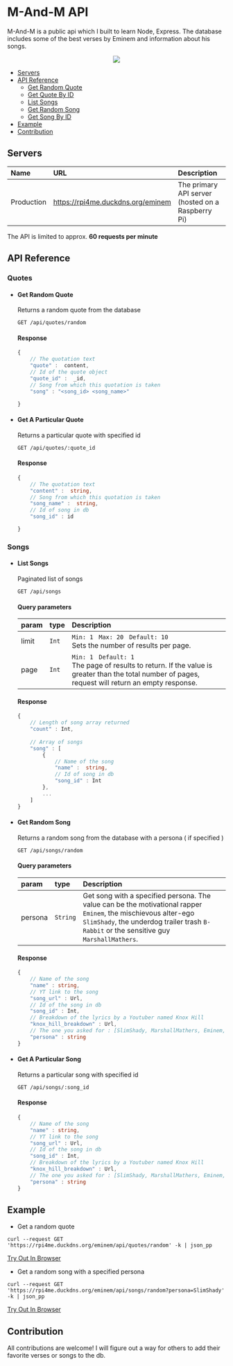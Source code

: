 # M-And-M API

M-And-M is a public api which I built to learn Node, Express. The database includes some of the best verses by Eminem and information about his songs.

<p align="center">
    <img src="https://drive.google.com/file/d/1crJD6sJ6SEy7Y7KLfsiO7hVk8bq25R00/view?usp=sharing" />
</p>

- [Servers](#servers)
- [API Reference](#api-reference)
  - [Get Random Quote](#get-random-quote)
  - [Get Quote By ID](#get-a-particular-quote)
  - [List Songs](#list-songs)
  - [Get Random Song](#get-random-song)
  - [Get Song By ID](#get-a-particular-song)
- [Example](#example)
- [Contribution](#contribution)

## Servers

| Name       | URL                 | Description                                      |
| :--------- | :------------------ | :----------------------------------------------- |
| Production | https://rpi4me.duckdns.org/eminem  | The primary API server (hosted on a Raspberry Pi) |

The API is limited to approx. **60 requests per minute**

##  API Reference
###  Quotes
- ####  Get Random Quote
	Returns a random quote from the database
	```HTTP
	GET /api/quotes/random
	```
	#### Response

	```ts
	{
		// The quotation text
		"quote" :  content,
		// Id of the quote object
		"quote_id" :  _id,
		// Song from which this quotation is taken
		"song" : "<song_id> <song_name>"

	}
	```

- ####  Get A Particular Quote
	Returns a particular quote with specified id 
	```HTTP
	GET /api/quotes/:quote_id
	```
	#### Response

	```ts
	{
		// The quotation text
		"content" :  string,
		// Song from which this quotation is taken
		"song_name" :  string,
		// Id of song in db
		"song_id" : id

	}
	```

###  Songs
- ####  List Songs
	Paginated list of songs
	```HTTP
	GET /api/songs
	```
	#### Query parameters

	| param     | type     | Description                                                                                                                                                                                                                                                                                                      |
	| :-------- | :------- | :--------------------------------------------------------------------------------------------------------------------------------------------------------------------------------------------------------------------------------------------------------------------------------------------------------------- |
	| limit     | `Int`    | `Min: 1` &nbsp; `Max: 20` &nbsp; `Default: 10` <br> Sets the number of results per page.                                                                                                                                                                                                                        |
	| page      | `Int`    | `Min: 1` &nbsp; `Default: 1` <br> The page of results to return. If the value is greater than the total number of pages, request will return an empty response.

	#### Response

	```ts
	{	
		// Length of song array returned
		"count" : Int,
		
		// Array of songs
		"song" : [
			{
				// Name of the song
				"name" :  string,
				// Id of song in db
				"song_id" : Int
			},
			...
		]
	}
	```

- ####  Get Random Song
	Returns a random song from the database with a persona ( if specified )
	```HTTP
	GET /api/songs/random
	```
	#### Query parameters

	| param     | type     | Description                                                                                                                                                                                                                                                                                                      |
	| :-------- | :------- | :--------------------------------------------------------------------------------------------------------------------------------------------------------------------------------------------------------------------------------------------------------------------------------------------------------------- |
	| persona  | `String` | Get song with a specified persona. The value can be the motivational rapper `Eminem`, the mischievous alter-ego `SlimShady`, the underdog trailer trash `B-Rabbit` or the sensitive guy `MarshallMathers`.

	#### Response

	```ts
	{	
		// Name of the song
		"name" : string,
		// YT link to the song
		"song_url" : Url,
		// Id of the song in db
		"song_id" : Int,
		// Breakdown of the lyrics by a Youtuber named Knox Hill
		"knox_hill_breakdown" : Url,
		// The one you asked for : [SlimShady, MarshallMathers, Eminem, B-Rabbit]
		"persona" : string
	}
	```

- ####  Get A Particular Song
	Returns a particular song with specified id 
	```HTTP
	GET /api/songs/:song_id
	```
	#### Response

	```ts
	{	
		// Name of the song
		"name" : string,
		// YT link to the song
		"song_url" : Url,
		// Id of the song in db
		"song_id" : Int,
		// Breakdown of the lyrics by a Youtuber named Knox Hill
		"knox_hill_breakdown" : Url,
		// The one you asked for : [SlimShady, MarshallMathers, Eminem, B-Rabbit]
		"persona" : string
	}
	```
## Example
- Get a random quote
```HTTPS
curl --request GET 'https://rpi4me.duckdns.org/eminem/api/quotes/random' -k | json_pp
```
[Try Out In Browser](https://rpi4me.duckdns.org/eminem/api/quotes/random)

- Get a random song with a specified persona
```HTTPS
curl --request GET 'https://rpi4me.duckdns.org/eminem/api/songs/random?persona=SlimShady' -k | json_pp
```
[Try Out In Browser](https://rpi4me.duckdns.org/eminem/api/songs/random?persona=SlimShady)
## Contribution

All contributions are welcome! I will figure out a way for others to add their favorite verses or songs to the db.
